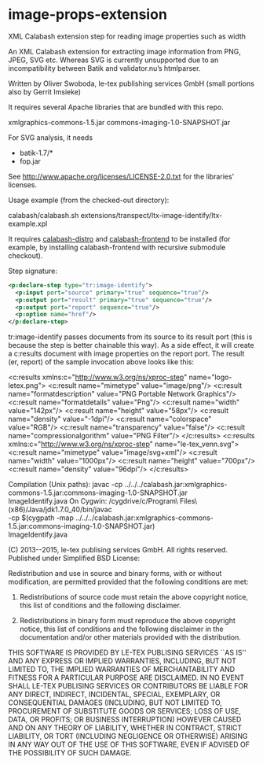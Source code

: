 # image-props-extension
XML Calabash extension step for reading image properties such as width

An XML Calabash extension for extracting image information
from PNG, JPEG, SVG etc. Whereas SVG is currently unsupported
due to an incompatibility between Batik and validator.nu’s
htmlparser.

Written by Oliver Swoboda, le-tex publishing services GmbH
(small portions also by Gerrit Imsieke)

It requires several Apache libraries that are bundled with this repo.

xmlgraphics-commons-1.5.jar
commons-imaging-1.0-SNAPSHOT.jar

For SVG analysis, it needs 

 * batik-1.7/*
 * fop.jar

See http://www.apache.org/licenses/LICENSE-2.0.txt for the libraries'
licenses.

Usage example (from the checked-out directory):

calabash/calabash.sh extensions/transpect/ltx-image-identify/ltx-example.xpl

It requires
[calabash-distro](https://github.com/transpect/calabash-distro) and
[calabash-frontend](https://github.com/transpect/calabash-frontend) to
be installed (for example, by installing calabash-frontend with
recursive submodule checkout).

Step signature:

```xml
<p:declare-step type="tr:image-identify">
  <p:input port="source" primary="true" sequence="true"/>
  <p:output port="result" primary="true" sequence="true"/>
  <p:output port="report" sequence="true"/>
  <p:option name="href"/>
</p:declare-step>
```

tr:image-identify passes documents from its source to its result
port (this is because the step is better chainable this way). As a
side effect, it will create a c:results document with image properties
on the report port. The result (er, report) of the sample invocation
above looks like this:

<c:results xmlns:c="http://www.w3.org/ns/xproc-step" name="logo-letex.png">
  <c:result name="mimetype" value="image/png"/>
  <c:result name="formatdescription" value="PNG Portable Network Graphics"/>
  <c:result name="formatdetails" value="Png"/>
  <c:result name="width" value="142px"/>
  <c:result name="height" value="58px"/>
  <c:result name="density" value="-1dpi"/>
  <c:result name="colorspace" value="RGB"/>
  <c:result name="transparency" value="false"/>
  <c:result name="compressionalgorithm" value="PNG Filter"/>
</c:results>
<c:results xmlns:c="http://www.w3.org/ns/xproc-step" name="le-tex_venn.svg">
  <c:result name="mimetype" value="image/svg+xml"/>
  <c:result name="width" value="1000px"/>
  <c:result name="height" value="700px"/>
  <c:result name="density" value="96dpi"/>
</c:results>

Compilation (Unix paths):
javac -cp ../../../calabash.jar:xmlgraphics-commons-1.5.jar:commons-imaging-1.0-SNAPSHOT.jar \
  ImageIdentify.java
On Cygwin:
/cygdrive/c/Program\ Files\ \(x86\)/Java/jdk1.7.0_40/bin/javac \
  -cp $(cygpath -map ../../../calabash.jar:xmlgraphics-commons-1.5.jar:commons-imaging-1.0-SNAPSHOT.jar) \
  ImageIdentify.java


(C) 2013--2015, le-tex publising services GmbH.  All rights reserved.
Published under Simplified BSD License:

Redistribution and use in source and binary forms, with or without
modification, are permitted provided that the following conditions are
met:

   1. Redistributions of source code must retain the above copyright 
      notice, this list of conditions and the following disclaimer.

   2. Redistributions in binary form must reproduce the above copyright 
      notice, this list of conditions and the following disclaimer in the
      documentation and/or other materials provided with the distribution.

THIS SOFTWARE IS PROVIDED BY LE-TEX PUBLISING SERVICES ``AS IS'' AND ANY
EXPRESS OR IMPLIED WARRANTIES, INCLUDING, BUT NOT LIMITED TO, THE IMPLIED
WARRANTIES OF MERCHANTABILITY AND FITNESS FOR A PARTICULAR PURPOSE ARE
DISCLAIMED. IN NO EVENT SHALL LE-TEX PUBLISING SERVICES OR CONTRIBUTORS 
BE LIABLE FOR ANY DIRECT, INDIRECT, INCIDENTAL, SPECIAL, EXEMPLARY, OR
CONSEQUENTIAL DAMAGES (INCLUDING, BUT NOT LIMITED TO, PROCUREMENT OF
SUBSTITUTE GOODS OR SERVICES; LOSS OF USE, DATA, OR PROFITS; OR
BUSINESS INTERRUPTION) HOWEVER CAUSED AND ON ANY THEORY OF LIABILITY,
WHETHER IN CONTRACT, STRICT LIABILITY, OR TORT (INCLUDING NEGLIGENCE
OR OTHERWISE) ARISING IN ANY WAY OUT OF THE USE OF THIS SOFTWARE, EVEN
IF ADVISED OF THE POSSIBILITY OF SUCH DAMAGE.
